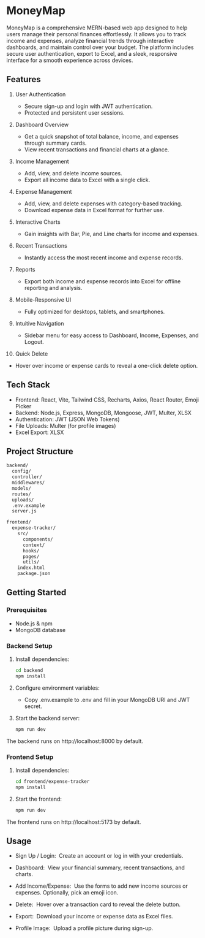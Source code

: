 # MoneyMap
MoneyMap is a comprehensive MERN-based web app designed to help users manage their personal finances effortlessly. It allows you to track income and expenses, analyze financial trends through interactive dashboards, and maintain control over your budget. The platform includes secure user authentication, export to Excel, and a sleek, responsive interface for a smooth experience across devices.
## Features
1. User Authentication
   - Secure sign-up and login with JWT authentication.
   - Protected and persistent user sessions.

2. Dashboard Overview
   - Get a quick snapshot of total balance, income, and expenses through summary cards.
   - View recent transactions and financial charts at a glance.

3. Income Management
   - Add, view, and delete income sources.
   - Export all income data to Excel with a single click.

4. Expense Management
   - Add, view, and delete expenses with category-based tracking.
   - Download expense data in Excel format for further use.

5. Interactive Charts
   - Gain insights with Bar, Pie, and Line charts for income and expenses.

6. Recent Transactions
   - Instantly access the most recent income and expense records.

7. Reports
   - Export both income and expense records into Excel for offline reporting and analysis.

8. Mobile-Responsive UI
   - Fully optimized for desktops, tablets, and smartphones.

9. Intuitive Navigation
   - Sidebar menu for easy access to Dashboard, Income, Expenses, and Logout.

10. Quick Delete
   - Hover over income or expense cards to reveal a one-click delete option.

## Tech Stack
 - Frontend: React, Vite, Tailwind CSS, Recharts, Axios, React Router, Emoji Picker
 - Backend: Node.js, Express, MongoDB, Mongoose, JWT, Multer, XLSX
 - Authentication: JWT (JSON Web Tokens)
 - File Uploads: Multer (for profile images)
 - Excel Export: XLSX

## Project Structure
```bash
backend/
  config/
  controller/
  middlewares/
  models/
  routes/
  uploads/
  .env.example
  server.js

frontend/
  expense-tracker/
    src/
      components/
      context/
      hooks/
      pages/
      utils/
    index.html
    package.json

```

## Getting Started
### Prerequisites
 - Node.js & npm
 - MongoDB database

### Backend Setup
1. Install dependencies:
   ```bash
   cd backend
   npm install

2. Configure environment variables:
   - Copy .env.example to .env and fill in your MongoDB URI and JWT secret.

3. Start the backend server:
   ```bash
   npm run dev
The backend runs on http://localhost:8000 by default.

### Frontend Setup
1. Install dependencies:
   ```bash
   cd frontend/expense-tracker
   npm install

2. Start the frontend:
   ```bash
   npm run dev
The frontend runs on http://localhost:5173 by default.


## Usage
 - Sign Up / Login:
&nbsp;Create an account or log in with your credentials.

 - Dashboard:
&nbsp;View your financial summary, recent transactions, and charts.

 - Add Income/Expense:
&nbsp;Use the forms to add new income sources or expenses. Optionally, pick an emoji icon.

 - Delete:
&nbsp;Hover over a transaction card to reveal the delete button.

 - Export:
&nbsp;Download your income or expense data as Excel files.

 - Profile Image:
&nbsp;Upload a profile picture during sign-up.
